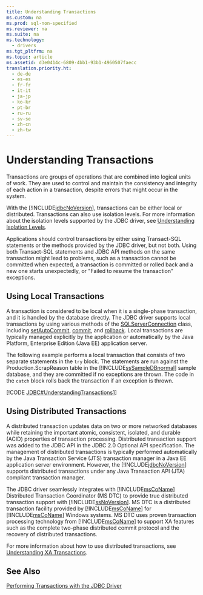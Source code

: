 ```yaml
---
title: Understanding Transactions
ms.custom: na
ms.prod: sql-non-specified
ms.reviewer: na
ms.suite: na
ms.technology: 
  - drivers
ms.tgt_pltfrm: na
ms.topic: article
ms.assetid: d3e0414c-6809-4bb1-93b1-4960507faecc
translation.priority.ht: 
  - de-de
  - es-es
  - fr-fr
  - it-it
  - ja-jp
  - ko-kr
  - pt-br
  - ru-ru
  - sv-se
  - zh-cn
  - zh-tw
---
```

# Understanding Transactions
  Transactions are groups of operations that are combined into logical units of work. They are used to control and maintain the consistency and integrity of each action in a transaction, despite errors that might occur in the system.  
  
 With the [!INCLUDE[jdbcNoVersion](../content/includes/jdbcNoVersion_md.md)], transactions can be either local or distributed. Transactions can also use isolation levels. For more information about the isolation levels supported by the JDBC driver, see [Understanding Isolation Levels](../content/Understanding-Isolation-Levels.md).  
  
 Applications should control transactions by either using Transact\-SQL statements or the methods provided by the JDBC driver, but not both. Using both Transact\-SQL statements and JDBC API methods on the same transaction might lead to problems, such as a transaction cannot be committed when expected, a transaction is committed or rolled back and a new one starts unexpectedly, or "Failed to resume the transaction" exceptions.  
  
## Using Local Transactions  
 A transaction is considered to be local when it is a single\-phase transaction, and it is handled by the database directly. The JDBC driver supports local transactions by using various methods of the [SQLServerConnection](../content/SQLServerConnection-Class.md) class, including [setAutoCommit](../content/setAutoCommit-Method--SQLServerConnection-.md), [commit](../content/commit-Method--SQLServerConnection-.md), and [rollback](../content/rollback-Method---.md). Local transactions are typically managed explicitly by the application or automatically by the Java Platform, Enterprise Edition \(Java EE\) application server.  
  
 The following example performs a local transaction that consists of two separate statements in the `try` block. The statements are run against the Production.ScrapReason table in the [!INCLUDE[ssSampleDBnormal](../content/includes/ssSampleDBnormal_md.md)] sample database, and they are committed if no exceptions are thrown. The code in the `catch` block rolls back the transaction if an exception is thrown.  
  
 [!CODE [JDBC#UnderstandingTransactions1](../CodeSnippet/SQLDrivers/jdbc#understandingtransactions1)]  
  
## Using Distributed Transactions  
 A distributed transaction updates data on two or more networked databases while retaining the important atomic, consistent, isolated, and durable \(ACID\) properties of transaction processing. Distributed transaction support was added to the JDBC API in the JDBC 2.0 Optional API specification. The management of distributed transactions is typically performed automatically by the Java Transaction Service \(JTS\) transaction manager in a Java EE application server environment. However, the [!INCLUDE[jdbcNoVersion](../content/includes/jdbcNoVersion_md.md)] supports distributed transactions under any Java Transaction API \(JTA\) compliant transaction manager.  
  
 The JDBC driver seamlessly integrates with [!INCLUDE[msCoName](../content/includes/msCoName_md.md)] Distributed Transaction Coordinator \(MS DTC\) to provide true distributed transaction support with [!INCLUDE[ssNoVersion](../content/includes/ssNoVersion_md.md)]. MS DTC is a distributed transaction facility provided by [!INCLUDE[msCoName](../content/includes/msCoName_md.md)] for [!INCLUDE[msCoName](../content/includes/msCoName_md.md)] Windows systems. MS DTC uses proven transaction processing technology from [!INCLUDE[msCoName](../content/includes/msCoName_md.md)] to support XA features such as the complete two\-phase distributed commit protocol and the recovery of distributed transactions.  
  
 For more information about how to use distributed transactions, see [Understanding XA Transactions](../content/Understanding-XA-Transactions.md).  
  
## See Also  
 [Performing Transactions with the JDBC Driver](../content/Performing-Transactions-with-the-JDBC-Driver.md)  
  
  